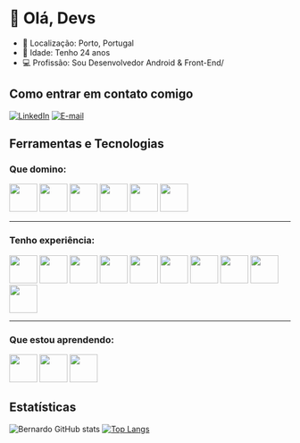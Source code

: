 # 👋 Olá, Devs

- 📍 Localização: Porto, Portugal
- 🎂 Idade: Tenho 24 anos
- 💻 Profissão: Sou Desenvolvedor Android & Front-End/


## Como entrar em contato comigo
[![LinkedIn](https://img.shields.io/badge/LinkedIn-000?style=for-the-badge&logo=linkedin&logoColor=0E76A8)]([https://www.linkedin.com/in/SEUUSERNAME/](https://www.linkedin.com/in/bernardo-santiago-de-souza/))
[![E-mail](https://img.shields.io/badge/-Email-000?style=for-the-badge&logo=microsoft-outlook&logoColor=007BFF)](mailto:bernardosantiagodesouza@hotmail.com)


## Ferramentas e Tecnologias
 
###  Que domino:
<div style="display: inline_block">
    <img width="50px" src="https://cdn.jsdelivr.net/gh/devicons/devicon/icons/android/android-original.svg" />
    <img width="50px" src="https://cdn.jsdelivr.net/gh/devicons/devicon/icons/kotlin/kotlin-original.svg" />
    <img width="50px" src="https://cdn.jsdelivr.net/gh/devicons/devicon/icons/java/java-original.svg" />
    <img width="50px" src="https://cdn.jsdelivr.net/gh/devicons/devicon/icons/html5/html5-original-wordmark.svg" />
    <img width="50px" src="https://cdn.jsdelivr.net/gh/devicons/devicon/icons/css3/css3-original-wordmark.svg" />
    <img width="50px" src="https://cdn.jsdelivr.net/gh/devicons/devicon/icons/javascript/javascript-original.svg" />
          
 </div>

---

 ### Tenho experiência:
 <div style="display: inline_block">
    <img width="50px" margin="10px" src="https://cdn.jsdelivr.net/gh/devicons/devicon/icons/figma/figma-original.svg" />
    <img width="50px" margin="10px" src="https://cdn.jsdelivr.net/gh/devicons/devicon/icons/github/github-original.svg" />
    <img width="50px" margin="10px" src="https://cdn.jsdelivr.net/gh/devicons/devicon/icons/nodejs/nodejs-original.svg" />
    <img width="50px" margin="10px" src="https://cdn.jsdelivr.net/gh/devicons/devicon/icons/express/express-original-wordmark.svg" />
    <img width="50px" margin="10px"  src="https://cdn.jsdelivr.net/gh/devicons/devicon/icons/sqlite/sqlite-plain.svg" />   
    <img width="50px" margin="10px" src="https://cdn.jsdelivr.net/gh/devicons/devicon/icons/sass/sass-original.svg" />
    <img width="50px" margin="10px" src="https://cdn.jsdelivr.net/gh/devicons/devicon/icons/linux/linux-original.svg" />
    <img width="50px" margin="10px" src="https://cdn.jsdelivr.net/gh/devicons/devicon/icons/jest/jest-plain.svg" />
    <img width="50px" margin="10px" src="https://cdn.jsdelivr.net/gh/devicons/devicon/icons/bootstrap/bootstrap-original.svg" />
   <img  width="50px" margin="10px" src="https://cdn.jsdelivr.net/gh/devicons/devicon/icons/gitlab/gitlab-original.svg" />
                      
 </div>

 ---

### Que estou aprendendo:
<div>
      <img width="50px" src="https://cdn.jsdelivr.net/gh/devicons/devicon/icons/typescript/typescript-original.svg" />
    <img width="50px" src="https://cdn.jsdelivr.net/gh/devicons/devicon/icons/react/react-original.svg" />
    <img width="50px" src="https://cdn.jsdelivr.net/gh/devicons/devicon/icons/npm/npm-original-wordmark.svg" />
</div>

## Estatísticas
![Bernardo GitHub stats](https://github-readme-stats.vercel.app/api?username=bernardosan&show_icons=true&theme=tokyonight)
[![Top Langs](https://github-readme-stats.vercel.app/api/top-langs/?username=bernardosan&langs_count=8)](https://github.com/bernardosan/github-readme-stats)
